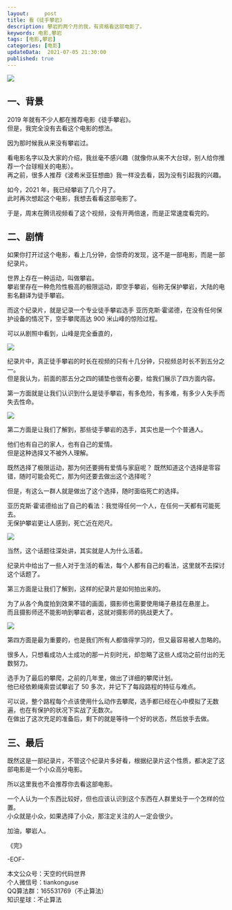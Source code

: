 ```yaml
---   
layout:     post  
title: 看《徒手攀岩》  
description: 攀岩的两个月的我，有资格看这部电影了。   
keywords: 电影,攀岩  
tags: [电影,攀岩]    
categories: [电影]  
updateData:  2021-07-05 21:30:00  
published: true  
---  
```



![](//res.tiankonguse.com/images/2021/07/05/001.png)  


## 一、背景  


2019 年就有不少人都在推荐电影《徒手攀岩》。  
但是，我完全没有去看这个电影的想法。  


因为那时候我从来没有攀岩过。  


看电影名字以及大家的介绍，我丝毫不感兴趣（就像你从来不大台球，别人给你推荐一个台球相关的电影）。  
再之前，很多人推荐《波希米亚狂想曲》我一样没去看，因为没有引起我的兴趣。  


如今，2021 年，我已经攀岩了几个月了。  
此时再次想起这个电影，我想去看看这部电影了。  


于是，周末在腾讯视频看了这个视频，没有开两倍速，而是正常速度看完的。  


## 二、剧情  


如果你打开过这个电影，看上几分钟，会惊奇的发现，这不是一部电影，而是一部纪录片。  


世界上存在一种运动，叫做攀岩。  
攀岩里存在一种危险性极高的极限运动，即空手攀岩，俗称无保护攀岩，大陆的电影名翻译为徒手攀岩。  


而这个纪录片，就是记录一个专业徒手攀岩选手 亚历克斯·霍诺德，在没有任何保护设备的情况下，空手攀爬高达 900 米山峰的惊险过程。  


可以从剧照中看到，山峰是完全垂直的，


![](//res.tiankonguse.com/images/2021/07/05/002.png)  



纪录片中，真正徒手攀岩的时长在视频的只有十几分钟，只视频总时长不到五分之一。  
但是我认为，前面的那五分之四的铺垫也很有必要，给我们展示了四方面内容。  



第一方面就是让我们认识到什么是徒手攀岩，有多危险，有多难，有多少人失手而失去性命。  



![](//res.tiankonguse.com/images/2021/07/05/003.png)  



第二方面是让我们了解到，那些徒手攀岩的选手，其实也是一个个普通人。  


他们也有自己的家人，也有自己的爱情。  
但是这种选择又不被外人理解。


既然选择了极限运动，那为何还要拥有爱情与家庭呢？
既然知道这个选择是零容错，随时可能会死亡，那为何还要去做出这个选择呢？    


但是，有这么一群人就是做出了这个选择，随时面临死亡的选择。  


亚历克斯·霍诺德给出了自己的看法：我觉得任何一个人，在任何一天都有可能死去。  
无保护攀岩更让人感到，死亡近在咫尺。  


![](//res.tiankonguse.com/images/2021/07/05/004.png)  



当然，这个话题往深处讲，其实就是人为什么活着。  


纪录片中给出了一些人对于生活的看法，每个人都有自己的看法，这里就不去探讨这个话题了。  



第三方面是让我们了解到，这样的纪录片是如何拍出来的。  


为了从各个角度拍到效果不错的画面，摄影师也需要使用绳子悬挂在悬崖上。  
而且摄影师还不能影响到攀岩者，这就对摄影师的挑战更大了。  


![](//res.tiankonguse.com/images/2021/07/05/005.png)  



第四方面是最为重要的，也是我们所有人都值得学习的，但又最容易被人忽略的。  


很多人，只想看成功人士成功的那一片刻时光，却忽略了这些人成功之前付出的无数努力。  



选手为了最后的攀爬，之前的几年里，做出了详细的攀爬计划。  
他已经依赖绳索尝试攀岩了 50 多次，并记下了每段路程的特征与难点。  


可以说，整个路程每个点该使用什么动作去攀爬，选手都已经在心中模拟了无数遍，也在有保护的状况下实战了无数次。  
在做出了这次充足的准备后，剩下的就是等待一个好的状态，然后放手去做。  



## 三、最后  


既然这是一部纪录片，不管这个纪录片多好看，根据纪录片这个性质，都决定了这部电影是一个小众高分电影。  


所以这里我也不会推荐你去看这部电影。  


一个人认为一个东西比较好，但也应该认识到这个东西在人群里处于一个怎样的位置。  ​​​  
小众就是小众，如果选择了小众，那注定关注的人一定会很少。  



加油，攀岩人。  


《完》  


-EOF-  



本文公众号：天空的代码世界  
个人微信号：tiankonguse  
QQ算法群：165531769（不止算法）  
知识星球：不止算法  

